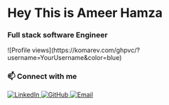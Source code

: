 <h1> Hey This is Ameer Hamza</h1>

<h3>Full stack software Engineer</h3>

<p align="left">![Profile views](https://komarev.com/ghpvc/?username=YourUsername&color=blue)</p>

<h3>📫 Connect with me</h3>

<a href="https://www.linkedin.com/in/ameer-hamza-43415b180" target="_blank">
  <img src="https://img.shields.io/badge/LinkedIn-blue?logo=linkedin&logoColor=white" alt="LinkedIn" />
</a>

<a href="https://github.com/ameer529" target="_blank">
  <img src="https://img.shields.io/badge/GitHub-181717?logo=github&logoColor=white" alt="GitHub" />
</a>

<a href="mailto:ameerhamza112281@gmail.com" target="_blank">
  <img src="https://img.shields.io/badge/Email-D14836?logo=gmail&logoColor=white" alt="Email" />
</a>
